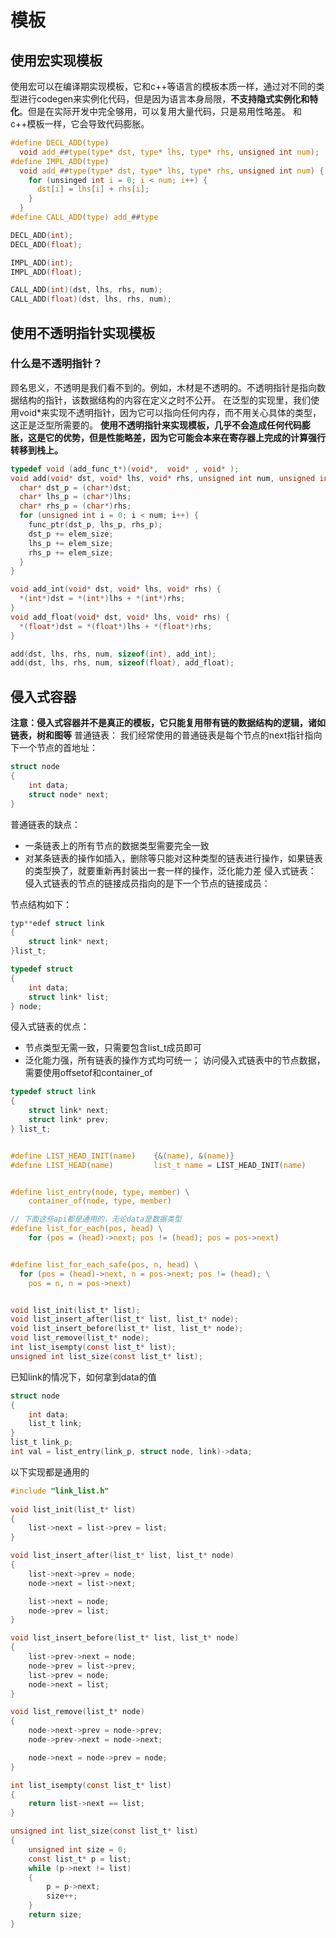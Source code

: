 # 模板
## 使用宏实现模板
使用宏可以在编译期实现模板，它和c++等语言的模板本质一样，通过对不同的类型进行codegen来实例化代码，但是因为语言本身局限，**不支持隐式实例化和特化**。但是在实际开发中完全够用，可以复用大量代码，只是易用性略差。
和c++模板一样，它会导致代码膨胀。
```c
#define DECL_ADD(type)                                                  \
  void add_##type(type* dst, type* lhs, type* rhs, unsigned int num);
#define IMPL_ADD(type)                                                  \
  void add_##type(type* dst, type* lhs, type* rhs, unsigned int num) {  \
    for (unsinged int i = 0; i < num; i++) {                            \
      dst[i] = lhs[i] + rhs[i];                                         \
    }                                                                   \
  }
#define CALL_ADD(type) add_##type
```
```c
DECL_ADD(int);
DECL_ADD(float);
```
```c
IMPL_ADD(int);
IMPL_ADD(float);
```
```c
CALL_ADD(int)(dst, lhs, rhs, num);
CALL_ADD(float)(dst, lhs, rhs, num);
```
## 使用不透明指针实现模板
### 什么是不透明指针？

顾名思义，不透明是我们看不到的。例如，木材是不透明的。不透明指针是指向数据结构的指针，该数据结构的内容在定义之时不公开。
在泛型的实现里，我们使用void*来实现不透明指针，因为它可以指向任何内存，而不用关心具体的类型，这正是泛型所需要的。
**使用不透明指针来实现模板，几乎不会造成任何代码膨胀，这是它的优势，但是性能略差，因为它可能会本来在寄存器上完成的计算强行转移到栈上。**
```c
typedef void (add_func_t*)(void*,  void* , void* );
void add(void* dst, void* lhs, void* rhs, unsigned int num, unsigned int elem_size, add_func_t func_ptr) {
  char* dst_p = (char*)dst;
  char* lhs_p = (char*)lhs;
  char* rhs_p = (char*)rhs;
  for (unsigned int i = 0; i < num; i++) {
    func_ptr(dst_p, lhs_p, rhs_p);
    dst_p += elem_size;
    lhs_p += elem_size;
    rhs_p += elem_size;
  }
}
```
```c
void add_int(void* dst, void* lhs, void* rhs) {
  *(int*)dst = *(int*)lhs + *(int*)rhs; 
}
void add_float(void* dst, void* lhs, void* rhs) {
  *(float*)dst = *(float*)lhs + *(float*)rhs; 
}
```
```c
add(dst, lhs, rhs, num, sizeof(int), add_int);
add(dst, lhs, rhs, num, sizeof(float), add_float);
```
## 侵入式容器
**注意：侵入式容器并不是真正的模板，它只能复用带有链的数据结构的逻辑，诸如链表，树和图等**
普通链表：
我们经常使用的普通链表是每个节点的next指针指向下一个节点的首地址：
```c
struct node
{    
    int data;
    struct node* next;
}
```
普通链表的缺点：

- 一条链表上的所有节点的数据类型需要完全一致
- 对某条链表的操作如插入，删除等只能对这种类型的链表进行操作，如果链表的类型换了，就要重新再封装出一套一样的操作，泛化能力差
侵入式链表：
侵入式链表的节点的链接成员指向的是下一个节点的链接成员：

节点结构如下：
```c
typ**edef struct link
{
    struct link* next;
}list_t;

typedef struct
{
    int data;
    struct link* list;
} node;
```
侵入式链表的优点：

- 节点类型无需一致，只需要包含list_t成员即可
- 泛化能力强，所有链表的操作方式均可统一；
访问侵入式链表中的节点数据，需要使用offsetof和container_of
```c
typedef struct link
{
    struct link* next;
    struct link* prev;
} list_t;


#define LIST_HEAD_INIT(name)    {&(name), &(name)}
#define LIST_HEAD(name)         list_t name = LIST_HEAD_INIT(name)


#define list_entry(node, type, member) \
    container_of(node, type, member)

// 下面这些api都是通用的，无论data是数据类型
#define list_for_each(pos, head) \
    for (pos = (head)->next; pos != (head); pos = pos->next)


#define list_for_each_safe(pos, n, head) \
  for (pos = (head)->next, n = pos->next; pos != (head); \
    pos = n, n = pos->next)


void list_init(list_t* list);
void list_insert_after(list_t* list, list_t* node);
void list_insert_before(list_t* list, list_t* node);
void list_remove(list_t* node);
int list_isempty(const list_t* list);
unsigned int list_size(const list_t* list);
```
已知link的情况下，如何拿到data的值
```c
struct node
{    
    int data;
    list_t link;
}
list_t link_p;
int val = list_entry(link_p, struct node, link)->data;
```
以下实现都是通用的
```c
#include "link_list.h"
 
void list_init(list_t* list)
{
    list->next = list->prev = list;
}

void list_insert_after(list_t* list, list_t* node)
{
    list->next->prev = node;
    node->next = list->next;

    list->next = node;
    node->prev = list;
}

void list_insert_before(list_t* list, list_t* node) 
{
    list->prev->next = node;
    node->prev = list->prev;
    list->prev = node;
    node->next = list;
}

void list_remove(list_t* node)
{
    node->next->prev = node->prev;
    node->prev->next = node->next;

    node->next = node->prev = node;
}

int list_isempty(const list_t* list)
{
    return list->next == list;
}

unsigned int list_size(const list_t* list)
{
    unsigned int size = 0;
    const list_t* p = list;
    while (p->next != list)
    {
        p = p->next;
        size++;
    }
    return size;
}
```